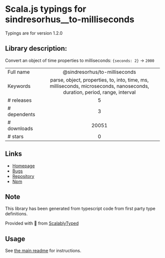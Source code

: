 
# Scala.js typings for sindresorhus__to-milliseconds

Typings are for version 1.2.0

## Library description:
Convert an object of time properties to milliseconds: `{seconds: 2}` → `2000`

|                    |                 |
| ------------------ | :-------------: |
| Full name          | @sindresorhus/to-milliseconds |
| Keywords           | parse, object, properties, to, into, time, ms, milliseconds, microseconds, nanoseconds, duration, period, range, interval |
| # releases         | 5 |
| # dependents       | 3 |
| # downloads        | 20051 |
| # stars            | 0 |

## Links
- [Homepage](https://github.com/sindresorhus/to-milliseconds#readme)
- [Bugs](https://github.com/sindresorhus/to-milliseconds/issues)
- [Repository](https://github.com/sindresorhus/to-milliseconds)
- [Npm](https://www.npmjs.com/package/%40sindresorhus%2Fto-milliseconds)
    


## Note
This library has been generated from typescript code from first party type definitions.

Provided with :purple_heart: from [ScalablyTyped](https://github.com/oyvindberg/ScalablyTyped)

## Usage
See [the main readme](../../readme.md) for instructions.


